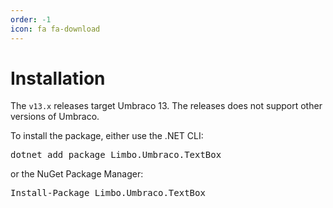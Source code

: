 ```yaml
---
order: -1
icon: fa fa-download
---
```


# Installation

The `v13.x` releases target Umbraco 13. The releases does not support other versions of Umbraco.

<div class="installation" version="13">
    To install the package, either use the .NET CLI:
    <pre class="install-dotnet-cli">dotnet add package Limbo.Umbraco.TextBox</pre>
    or the NuGet Package Manager:
    <pre class="install-nuget">Install-Package Limbo.Umbraco.TextBox</pre>
</div>